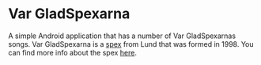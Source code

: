 # Var GladSpexarna
A simple Android application that has a number of Var GladSpexarnas songs. Var GladSpexarna is a [spex](https://en.wikipedia.org/wiki/Spex_(theatre)) from Lund that was formed in 1998.
You can find more info about the spex [here](http://www.vargladspexarna.se/).
